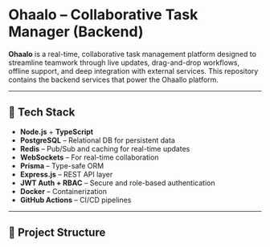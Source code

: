 # Ohaalo – Collaborative Task Manager (Backend)

**Ohaalo** is a real-time, collaborative task management platform designed to streamline teamwork through live updates, drag-and-drop workflows, offline support, and deep integration with external services. This repository contains the backend services that power the Ohaallo platform.

---

## 🚀 Tech Stack

- **Node.js** + **TypeScript**
- **PostgreSQL** – Relational DB for persistent data
- **Redis** – Pub/Sub and caching for real-time updates
- **WebSockets** – For real-time collaboration
- **Prisma** – Type-safe ORM
- **Express.js** – REST API layer
- **JWT Auth + RBAC** – Secure and role-based authentication
- **Docker** – Containerization
- **GitHub Actions** – CI/CD pipelines

---

## 📂 Project Structure

